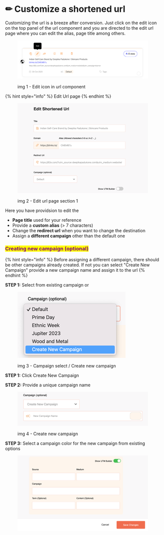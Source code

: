 # ✏ Customize a shortened url

Customizing the url is a breeze after conversion. Just click on the edit icon on the top panel of the url component and you are directed to the edit url page where you can edit the alias, page title among others.

<figure><img src="../.gitbook/assets/Screenshot 2023-10-30 at 4.36.04 PM.png" alt=""><figcaption><p>img 1 - Edit icon in url component</p></figcaption></figure>



{% hint style="info" %}
Edit Url page
{% endhint %}

<figure><img src="../.gitbook/assets/Screenshot 2023-10-30 at 4.37.42 PM.png" alt=""><figcaption><p>img 2 - Edit url page section 1</p></figcaption></figure>

Here you have providsion to edit the&#x20;

* **Page title** used for your reference
* Provide a **custom alias** (> 7 characters)
* Change the **redirect url** when you want to change the destination
* Assign a **different campaign** other than the default one

### <mark style="color:purple;">Creating new campaign (optional)</mark>

{% hint style="info" %}
Before assigning a different campaign, there should be other campaigns already created. If not you can select "Create New Campaign" provide a new campaign name and assign it to the url
{% endhint %}

**STEP 1:** Select from existing campaign or

<div align="left">

<figure><img src="../.gitbook/assets/Screenshot 2023-10-30 at 4.43.31 PM.png" alt="" width="351"><figcaption><p>img 3 - Campaign select / Create new campaign</p></figcaption></figure>

</div>

**STEP 1:** Click Create New Campaign

**STEP 2:** Provide a unique campaign name

<figure><img src="../.gitbook/assets/Screenshot 2023-10-30 at 4.46.23 PM.png" alt=""><figcaption><p>img 4 - Create new campaign</p></figcaption></figure>





**STEP 3:** Select a campaign color for the new campaign from existing options





<figure><img src="../.gitbook/assets/Screenshot 2023-10-30 at 4.37.55 PM.png" alt=""><figcaption></figcaption></figure>
